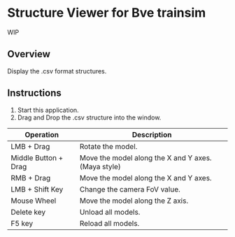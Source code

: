 # Structure Viewer for Bve trainsim

WIP


## Overview

Display the .csv format structures.


## Instructions

1. Start this application.
1. Drag and Drop the .csv structure into the window.

|Operation|Description|
|--|--|
|LMB + Drag|Rotate the model.|
|Middle Button + Drag|Move the model along the X and Y axes. (Maya style)|
|RMB + Drag|Move the model along the X and Y axes.|
|LMB + Shift Key|Change the camera FoV value.|
|Mouse Wheel|Move the model along the Z axis.|
|Delete key|Unload all models.|
|F5 key|Reload all models.|
